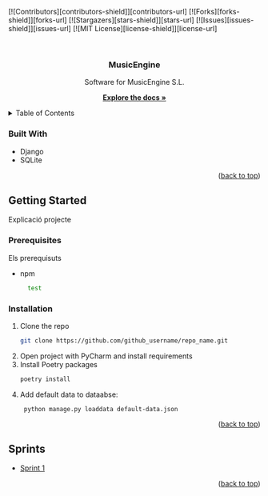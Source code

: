 <!-- Improved compatibility of back to top link: See: https://github.com/othneildrew/Best-README-Template/pull/73 -->
<a name="readme-top"></a>
<!--
*** Thanks for checking out the Best-README-Template. If you have a suggestion
*** that would make this better, please fork the repo and create a pull request
*** or simply open an issue with the tag "enhancement".
*** Don't forget to give the project a star!
*** Thanks again! Now go create something AMAZING! :D
-->



<!-- PROJECT SHIELDS -->
<!--
*** I'm using markdown "reference style" links for readability.
*** Reference links are enclosed in brackets [ ] instead of parentheses ( ).
*** See the bottom of this document for the declaration of the reference variables
*** for contributors-url, forks-url, etc. This is an optional, concise syntax you may use.
*** https://www.markdownguide.org/basic-syntax/#reference-style-links
-->
[![Contributors][contributors-shield]][contributors-url]
[![Forks][forks-shield]][forks-url]
[![Stargazers][stars-shield]][stars-url]
[![Issues][issues-shield]][issues-url]
[![MIT License][license-shield]][license-url]
<!--[![LinkedIn][linkedin-shield]][linkedin-url]-->



<!-- PROJECT LOGO -->
<br />
<div align="center">
  <a href="https://github.com/github_username/repo_name">
    <!--<img src="images/logo.png" alt="Logo" width="80" height="80">-->
  </a>

<h3 align="center">MusicEngine</h3>
  <p align="center">
    Software for MusicEngine S.L.
    <br />

[<strong>Explore the docs »</strong>](./docs/sprint_1)


  </p>
</div>


<!-- TABLE OF CONTENTS -->
<details>
  <summary>Table of Contents</summary>
  <ol>
    <li>
      <a href="#about-the-project">About The Project</a>
    </li>
    <li>
      <a href="#getting-started">Getting Started</a>
      <ul>
        <li><a href="#prerequisites">Prerequisites</a></li>
        <li><a href="#installation">Installation</a></li>
      </ul>
    </li>
    <li><a href="#roadmap">Sprints</a></li>
  </ol>
</details>

### Built With

* Django
* SQLite

<p align="right">(<a href="#readme-top">back to top</a>)</p>


<!-- GETTING STARTED -->
## Getting Started

Explicació projecte

### Prerequisites

Els prerequisuts
* npm
  ```sh
    test
    ```

### Installation

1. Clone the repo
   ```sh
   git clone https://github.com/github_username/repo_name.git
   ```
2. Open project with PyCharm and install requirements 
3. Install Poetry packages
   ```sh
   poetry install
   ```
4. Add default data to dataabse:
    ```
     python manage.py loaddata default-data.json 
    ```
<p align="right">(<a href="#readme-top">back to top</a>)</p>



<!-- ROADMAP -->
## Sprints

- [Sprint 1](./docs/sprint_1)


<p align="right">(<a href="#readme-top">back to top</a>)</p>